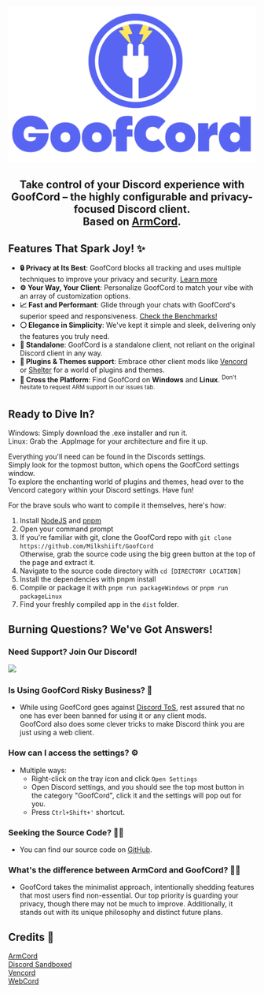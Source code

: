 <div align="center">
<img src="assets/gf_logo_full.png" width="520" alt="GoofCord logo">
<h2>Take control of your Discord experience with GoofCord – the highly configurable and privacy-focused Discord client.<br>Based on <a href="https://github.com/ArmCord/ArmCord">ArmCord</a>.</h2>
</div>

## Features That Spark Joy! :sparkles:
- **:lock: Privacy at Its Best**: GoofCord blocks all tracking and uses multiple techniques to improve your privacy and security. [Learn more](https://github.com/Milkshiift/GoofCord/wiki/Privacy-FAQ)
- **:gear: Your Way, Your Client**: Personalize GoofCord to match your vibe with an array of customization options.
- **:chart_with_upwards_trend: Fast and Performant**: Glide through your chats with GoofCord's superior speed and responsiveness. [Check the Benchmarks!](https://github.com/Milkshiift/GoofCord/wiki/Placeholder)
- **:white_circle: Elegance in Simplicity**: We've kept it simple and sleek, delivering only the features you truly need.
- **:bookmark: Standalone**: GoofCord is a standalone client, not reliant on the original Discord client in any way.
- **:electric_plug: Plugins & Themes support**: Embrace other client mods like [Vencord](https://github.com/Vendicated/Vencord) or [Shelter](https://github.com/uwu/shelter) for a world of plugins and themes.
- **:iphone: Cross the Platform**: Find GoofCord on **Windows** and **Linux**. <sup>Don't hesitate to request ARM support in our issues tab.</sup>

## Ready to Dive In?

Windows: Simply download the .exe installer and run it.    
Linux: Grab the .AppImage for your architecture and fire it up.   

Everything you'll need can be found in the Discords settings.    
Simply look for the topmost button, which opens the GoofCord settings window.    
To explore the enchanting world of plugins and themes, head over to the Vencord category within your Discord settings. Have fun!
    
For the brave souls who want to compile it themselves, here's how:
1. Install [NodeJS](https://nodejs.dev) and [pnpm](https://pnpm.io/installation#using-npm)     
2. Open your command prompt
3. If you're familiar with git, clone the GoofCord repo with `git clone https://github.com/Milkshiift/GoofCord`    
Otherwise, grab the source code using the big green button at the top of the page and extract it.
4. Navigate to the source code directory with `cd [DIRECTORY LOCATION]`
5. Install the dependencies with pnpm install
6. Compile or package it with `pnpm run packageWindows` or `pnpm run packageLinux`
7. Find your freshly compiled app in the `dist` folder.

## Burning Questions? We've Got Answers!
### Need Support? Join Our Discord!
[![](https://dcbadge.vercel.app/api/server/CZc4bpnjmm)](https://discord.gg/CZc4bpnjmm)

### Is Using GoofCord Risky Business? 🤔
- While using GoofCord goes against [Discord ToS](https://discord.com/terms#software-in-discord%E2%80%99s-services), rest assured that no one has ever been banned for using it or any client mods.    
GoofCord also does some clever tricks to make Discord think you are just using a web client. 

### How can I access the settings? ⚙️
- Multiple ways:
  - Right-click on the tray icon and click `Open Settings`
  - Open Discord settings, and you should see the top most button in the category "GoofCord", click it and the settings will pop out for you. 
  - Press `Ctrl+Shift+'` shortcut.

### Seeking the Source Code? 🕵️‍♂️
- You can find our source code on [GitHub](https://github.com/Milkshiift/GoofCord/).
  
### What's the difference between ArmCord and GoofCord? 🤷‍♂️
- GoofCord takes the minimalist approach, intentionally shedding features that most users find non-essential. Our top priority is guarding your privacy, though there may not be much to improve. Additionally, it stands out with its unique philosophy and distinct future plans.

## Credits 🙌

[ArmCord](https://github.com/ArmCord/ArmCord)  
[Discord Sandboxed](https://github.com/khlam/discord-sandboxed)  
[Vencord](https://github.com/Vendicated/Vencord)     
[WebCord](https://github.com/SpacingBat3/WebCord)
